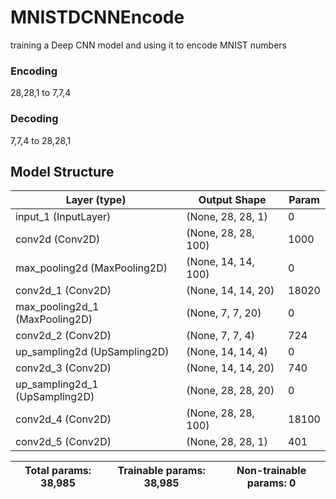 # MNISTDCNNEncode
training a Deep CNN model and using it to encode MNIST numbers 
### Encoding
28,28,1 to 7,7,4

### Decoding
7,7,4 to 28,28,1

## Model Structure

|Layer (type)                   |Output Shape       |Param  |
|-------------------------------|-------------------|-------|
|input_1 (InputLayer)           |(None, 28, 28, 1)|0      |
|conv2d (Conv2D)                |(None, 28, 28, 100)|1000   |
|max_pooling2d (MaxPooling2D)   |(None, 14, 14, 100)|0      |
|conv2d_1 (Conv2D)              |(None, 14, 14, 20) |18020  |
|max_pooling2d_1 (MaxPooling2D) |(None, 7, 7, 20)   |0      |
|conv2d_2 (Conv2D)              |(None, 7, 7, 4)    |724    |
|up_sampling2d (UpSampling2D)   |(None, 14, 14, 4)  |0      |
|conv2d_3 (Conv2D)              |(None, 14, 14, 20) |740    |
|up_sampling2d_1 (UpSampling2D) |(None, 28, 28, 20) |0      |
|conv2d_4 (Conv2D)              |(None, 28, 28, 100)|18100  |
|conv2d_5 (Conv2D)              |(None, 28, 28, 1)  |401    |

|Total params: 38,985|Trainable params: 38,985|Non-trainable params: 0|
|--|--|--|

